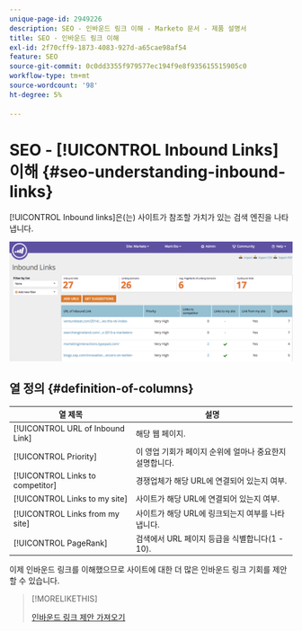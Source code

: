```yaml
---
unique-page-id: 2949226
description: SEO - 인바운드 링크 이해 - Marketo 문서 - 제품 설명서
title: SEO - 인바운드 링크 이해
exl-id: 2f70cff9-1873-4083-927d-a65cae98af54
feature: SEO
source-git-commit: 0c0dd3355f979577ec194f9e8f935615515905c0
workflow-type: tm+mt
source-wordcount: '98'
ht-degree: 5%

---
```


# SEO - [!UICONTROL Inbound Links] 이해 {#seo-understanding-inbound-links}

[!UICONTROL Inbound links]은(는) 사이트가 참조할 가치가 있는 검색 엔진을 나타냅니다.

![](assets/image2014-9-18-13-3a18-3a10.png)

## 열 정의 {#definition-of-columns}

| 열 제목 | 설명 |
|---|---|
| [!UICONTROL URL of Inbound Link] | 해당 웹 페이지. |
| [!UICONTROL Priority] | 이 영업 기회가 페이지 순위에 얼마나 중요한지 설명합니다. |
| [!UICONTROL Links to competitor] | 경쟁업체가 해당 URL에 연결되어 있는지 여부. |
| [!UICONTROL Links to my site] | 사이트가 해당 URL에 연결되어 있는지 여부. |
| [!UICONTROL Links from my site] | 사이트가 해당 URL에 링크되는지 여부를 나타냅니다. |
| [!UICONTROL PageRank] | 검색에서 URL 페이지 등급을 식별합니다(1 - 10). |

이제 인바운드 링크를 이해했으므로 사이트에 대한 더 많은 인바운드 링크 기회를 제안할 수 있습니다.

>[!MORELIKETHIS]
>
>[인바운드 링크 제안 가져오기](/help/marketo/product-docs/additional-apps/seo/inbound-links/seo-get-inbound-link-suggestions.md)
